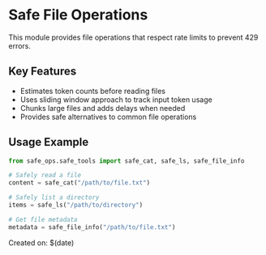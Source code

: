# Safe File Operations

This module provides file operations that respect rate limits to prevent 429 errors.

## Key Features
- Estimates token counts before reading files
- Uses sliding window approach to track input token usage
- Chunks large files and adds delays when needed
- Provides safe alternatives to common file operations

## Usage Example
```python
from safe_ops.safe_tools import safe_cat, safe_ls, safe_file_info

# Safely read a file
content = safe_cat("/path/to/file.txt")

# Safely list a directory
items = safe_ls("/path/to/directory")

# Get file metadata
metadata = safe_file_info("/path/to/file.txt")
```

Created on: $(date)